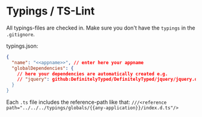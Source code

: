# Typings / TS-Lint
All typings-files are checked in. Make sure you don't have the `typings` in the `.gitignore`.

typings.json:
```json
{
  "name": "<<appname>>", // enter here your appname
  "globalDependencies": {
    // here your dependencies are automatically created e.g.
    // "jquery": github:DefinitelyTyped/DefinitelyTyped/jquery/jquery.d.ts#056a2c38f5822903eadf7cc4acf566765681229b"
  }
}
```

Each `.ts` file includes the reference-path like that:
`///<reference path="../../../typings/globals/{{any-application}}/index.d.ts"/>`

